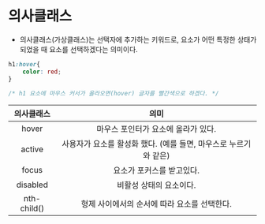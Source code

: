 # 의사클래스

- 의사클래스(가상클래스)는 선택자에 추가하는 키워드로, 요소가 어떤 특정한 상태가 되었을 때 요소를 선택하겠다는 의미이다.

```css
h1:hover{
    color: red;
}

/* h1 요소에 마우스 커서가 올라오면(hover) 글자를 빨간색으로 하겠다. */
```

|의사클래스|의미|
|:---:|:---:|
|hover|마우스 포인터가 요소에 올라가 있다.|
|active|사용자가 요소를 활성화 했다. (예를 들면, 마우스로 누르기와 같은)|
|focus|요소가 포커스를 받고있다.|
|disabled|비활성 상태의 요소이다.|
|nth-child()|형제 사이에서의 순서에 따라 요소를 선택한다.|
